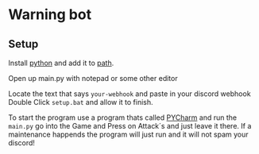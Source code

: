 # Warning bot


## Setup

Install [python](https://www.python.org) and add it to [path](https://datatofish.com/add-python-to-windows-path/).

Open up main.py with notepad or some other editor

Locate the text that says ```your-webhook``` and paste in your discord webhook
Double Click ```setup.bat``` and allow it to finish.

To start the program use a program thats called [PYCharm](https://www.jetbrains.com/pycharm/) and run the ```main.py``` go into the Game and Press on Attack´s and just leave it there. If a maintenance happends the program will just run and it will not spam your discord!